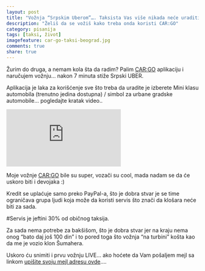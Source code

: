 ```yaml
---
layout: post
title: "Vožnja “Srpskim Uberom”…. Taksista Vas više nikada neće uraditi 'Na turbinu'"
description: "Želiš da se vožiš kako treba onda koristi CAR:GO"
category: pisanija  
tags: [taksi, život]
imagefeature: car-go-taksi-beograd.jpg
comments: true
share: true
---
```


Žurim do druga, a nemam kola šta da radim? Palim [CAR:GO](http://appcargo.com/) aplikaciju i naručujem vožnju… nakon 7 minuta stiže Srpski UBER. 

Aplikacija je laka za korišćenje sve što treba da uradite je izberete Mini klasu automobila (trenutno jedina dostupna) / simbol za urbane gradske automobile… pogledajte kratak video..

<iframe width=“420" height=“420" src="https://www.youtube.com/embed/htmBNuaXVRE" frameborder="0"></iframe>

Moje vožnje  [CAR:GO](http://appcargo.com/) bile su super, vozači su cool, mada nadam se da će uskoro biti i devojaka :) 

Kredit se uplaćuje samo preko PayPal-a, što je dobra stvar je se time ograničava grupa ljudi koja može da koristi servis što znači da klošara neće biti za sada. 

#Servis je jeftini 30% od običnog taksija. 

Za sada nema potrebe za bakšišom, što je dobra stvar jer na kraju nema onog “bato daj još 100 din” i to pored toga što vožnja “na turbini” košta kao da me je vozio klon Šumahera. 

Uskoro ću snimiti i prvu vožnju LIVE… ako hoćete da Vam pošaljem mejl sa linkom 
[upišite svoju mejl adresu ovde](http://goo.gl/forms/Uno9Toh4Bg)….
